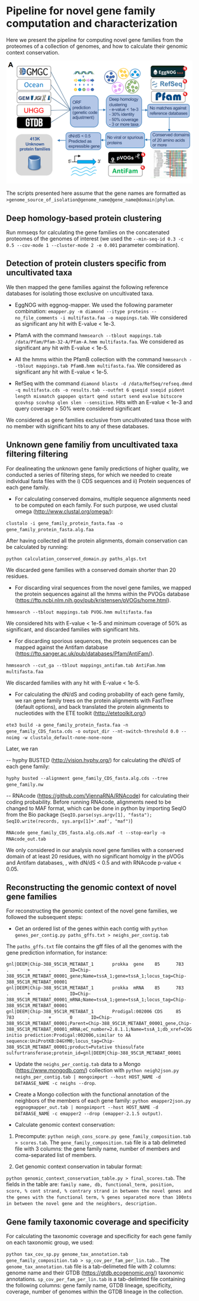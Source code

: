 # Pipeline for novel gene family computation and characterization

Here we present the pipeline for computing novel gene families from the proteomes of a collection of genomes, and how to calculate their genomic context conservation.

![Pipeline for dealineating novel gene families exclusive of uncultivated taxa](Capture.PNG)

The scripts presented here assume that the gene names are formatted as ```>genome_source_of_isolation@genome_name@gene_name@domain|phylum```.

## Deep homology-based protein clustering

Run mmseqs for calculating the gene families on the concatenated proteomes of the genomes of interest (we used the  ```--min-seq-id 0.3 -c 0.5 --cov-mode 1 --cluster-mode 2 -e 0.001``` parameter combination).

## Detection of protein clusters specific from uncultivated taxa

We then mapped the gene families against the following reference databases for isolating those exclusive on uncultivated taxa.

- EggNOG with eggnog-mapper. We used the following parameter combination: ```emapper.py -m diamond --itype proteins --no_file_comments -i multifasta.faa -o mappings.tab```. We considered as significant any hit with E-value < 1e-3. 

- PfamA with the command ```hmmsearch --tblout mappings.tab /data/Pfam/Pfam-32-A/Pfam-A.hmm multifasta.faa```. We considered as significant any hit with E-value < 1e-5. 

- All the hmms within the PfamB collection with the command ```hmmsearch --tblout mappings.tab PfamB.hmm multifasta.faa```. We considered as significant any hit with E-value < 1e-5. 

- RefSeq with the command ```diamond blastx -d /data/RefSeq/refseq.dmnd -q multifasta.cds -o results.tab --outfmt 6 qseqid sseqid pident length mismatch gapopen qstart qend sstart send evalue bitscore qcovhsp scovhsp qlen slen --sensitive```. Hits with an E-value < 1e-3 and query coverage > 50% were considered significant

We considered as gene families exclusive from uncultivated taxa those with no member with significant hits to any of these databases.

## Unknown gene familiy from uncultivated taxa filtering filtering 

For dealineating the unknown gene family predictions of higher quality, we conducted a series of filtering steps, for which we needed to create individual fasta files with the i) CDS sequences and ii) Protein sequences of each gene family. 

- For calculating conserved domains, multiple sequence alignments need to be computed on each family. For such purpose, we used clustal omega (http://www.clustal.org/omega/): 

```clustalo -i gene_family_protein_fasta.faa -o gene_family_protein_fasta.alg.faa```

After having collected all the protein alignments, domain conservation can be calculated by running:

 ```python calculation_conserved_domain.py paths_algs.txt```

 We discarded gene families with a conserved domain shorter than 20 residues.
 
- For discarding viral sequences from the novel gene familes, we mapped the protein sequences against all the hmms within the PVOGs database (https://ftp.ncbi.nlm.nih.gov/pub/kristensen/pVOGs/home.html). 

```hmmsearch --tblout mappings.tab PVOG.hmm multifasta.faa```

We considered hits with E-value < 1e-5 and minimum coverage of 50% as significant, and discarded families with significant hits.

- For discarding sporious sequences, the protein sequences can be mapped against the Antifam database (https://ftp.sanger.ac.uk/pub/databases/Pfam/AntiFam/). 

```hmmsearch --cut_ga --tblout mappings_antifam.tab AntiFam.hmm  multifasta.faa```

We discarded families with any hit with E-value < 1e-5. 

- For calculating the dN/dS and coding probability of each gene family, we ran gene family trees on the protein alignments with FastTree (default options), and back translated the protein alignments to nucleotides with the ETE toolkit (http://etetoolkit.org/) 

```ete3 build -a gene_family_protein_fasta.faa -n gene_family_CDS_fasta.cds -o output_dir --nt-switch-threshold 0.0 --noimg -w clustalo_default-none-none-none```

Later, we ran 

-- hyphy BUSTED (http://vision.hyphy.org/) for calculating the dN/dS of each gene family:

```hyphy busted --alignment gene_family_CDS_fasta.alg.cds --tree gene_family.nw```

-- RNAcode (https://github.com/ViennaRNA/RNAcode) for calculating their coding probability. Before running RNAcode, alignments need to be changed to MAF format, which can be done in python by importing SeqIO from the Bio package (```SeqIO.parse(sys.argv[1], "fasta"); SeqIO.write(records, sys.argv[1]+'.maf', "maf")```)

```RNAcode gene_family_CDS_fasta.alg.cds.maf -t --stop-early -o RNAcode_out.tab```

We only considered in our analysis novel gene families with a conserved domain of at least 20 residues, with no significant homolgy in the pVOGs and Antifam databases, , with dN/dS < 0.5 and with RNAcode p-value < 0.05. 

## Reconstructing the genomic context of novel gene families 

For reconstructing the genomic context of the novel gene families, we followed the subsequent steps: 

- Get an ordered list of the genes within each contig with ```python genes_per_contig.py paths_gffs.txt > neighs_per_contig.tab```

The ```paths_gffs.txt``` file contains the gff files of all the genomes with the gene prediction information, for instance:

```
gnl|DEEM|Chip-388_95C1R_METABAT_1       prokka  gene    85      783     .       +       .       ID=Chip-388_95C1R_METABAT_00001_gene;Name=tssA_1;gene=tssA_1;locus_tag=Chip-388_95C1R_METABAT_00001
gnl|DEEM|Chip-388_95C1R_METABAT_1       prokka  mRNA    85      783     .       +       .       ID=Chip-388_95C1R_METABAT_00001_mRNA;Name=tssA_1;gene=tssA_1;locus_tag=Chip-388_95C1R_METABAT_00001
gnl|DEEM|Chip-388_95C1R_METABAT_1       Prodigal:002006 CDS     85      783     .       +       0       ID=Chip-388_95C1R_METABAT_00001;Parent=Chip-388_95C1R_METABAT_00001_gene,Chip-388_95C1R_METABAT_00001_mRNA;eC_number=2.8.1.1;Name=tssA_1;db_xref=COG:COG2897;gene=tssA_1;inference=ab initio prediction:Prodigal:002006,similar to AA sequence:UniProtKB:D4GYM0;locus_tag=Chip-388_95C1R_METABAT_00001;product=Putative thiosulfate sulfurtransferase;protein_id=gnl|DEEM|Chip-388_95C1R_METABAT_00001
```

- Update the ```neighs_per_contig.tab``` data to a Mongo (https://www.mongodb.com/) collection with  ```python neigh2json.py neighs_per_contig.tab | mongoimport --host HOST_NAME -d DATABASE_NAME -c neighs --drop```. 

- Create a Mongo collection with the functional annotation of the neighbors of the members of each gene family: ```python emapper2json.py eggnogmapper_out.tab | mongoimport --host HOST_NAME -d DATABASE_NAME -c emapper2 --drop (emapper-2.1.5 output)```.  

- Calculate genomic context conservation:

1) Precompute:
```python neigh_cons_score.py gene_family_composition.tab > scores.tab```. The ```gene_family_composition.tab``` file is a tab delimeted file with 3 columns: the gene family name, number of members and coma-separated list of members.

2) Get genomic context conservation in tabular format:

```python genomic_context_conservation_table.py > final_scores.tab```. The fields in the table are: ```family name, db, functional_term, position, score, % cont strand, % contrary strand in between the novel genes and the genes with the functional term, % genes separated more than 100nts in between the novel gene and the neighbors, description.```

## Gene family taxonomic coverage and specificity

For calculating the taxonomic coverage and specificity for each gene family on each taxonomic group, we used:

```python tax_cov_sp.py genome_tax_annotation.tab gene_family_composition.tab > sp_cov_per_fam_per_lin.tab.```. The ```genome_tax_annotation.tab``` file is a tab-delimeted file with 2 columns: genome name and their GTDB (https://gtdb.ecogenomic.org/) taxonomic annotations. ```sp_cov_per_fam_per_lin.tab``` is a tab-delimted file containing the following columns: gene family name, GTDB lineage, specificity, coverage, number of genomes within the GTDB lineage in the collection. 
